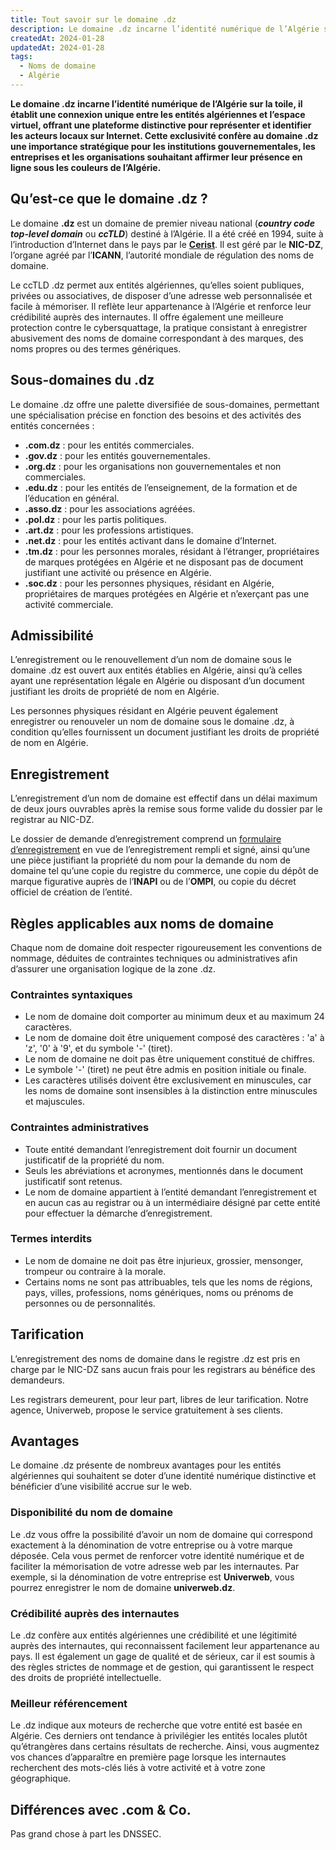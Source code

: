 ```yaml
---
title: Tout savoir sur le domaine .dz
description: Le domaine .dz incarne l’identité numérique de l’Algérie sur la toile, il établit une connexion unique entre les entités algériennes et l’espace virtuel, offrant une plateforme distinctive pour représenter et identifier les acteurs locaux sur Internet.
createdAt: 2024-01-28
updatedAt: 2024-01-28
tags:
  - Noms de domaine
  - Algérie
---
```


**Le domaine .dz incarne l’identité numérique de l’Algérie sur la toile, il établit une connexion unique entre les entités algériennes et l’espace virtuel, offrant une plateforme distinctive pour représenter et identifier les acteurs locaux sur Internet. Cette exclusivité confère au domaine .dz une importance stratégique pour les institutions gouvernementales, les entreprises et les organisations souhaitant affirmer leur présence en ligne sous les couleurs de l’Algérie.**

## Qu’est-ce que le domaine .dz ?

Le domaine **.dz** est un domaine de premier niveau national (**_country code top-level domain_** ou **_ccTLD_**) destiné à l’Algérie. Il a été créé en 1994, suite à l’introduction d’Internet dans le pays par le [**Cerist**](https://www.cerist.dz/). Il est géré par le **NIC-DZ**, l’organe agréé par l’**ICANN**, l’autorité mondiale de régulation des noms de domaine.

Le ccTLD .dz permet aux entités algériennes, qu’elles soient publiques, privées ou associatives, de disposer d’une adresse web personnalisée et facile à mémoriser. Il reflète leur appartenance à l’Algérie et renforce leur crédibilité auprès des internautes. Il offre également une meilleure protection contre le cybersquattage, la pratique consistant à enregistrer abusivement des noms de domaine correspondant à des marques, des noms propres ou des termes génériques.

## Sous-domaines du .dz

Le domaine .dz offre une palette diversifiée de sous-domaines, permettant une spécialisation précise en fonction des besoins et des activités des entités concernées :

- **.com.dz** : pour les entités commerciales.
- **.gov.dz** : pour les entités gouvernementales.
- **.org.dz** : pour les organisations non gouvernementales et non commerciales.
- **.edu.dz** : pour les entités de l’enseignement, de la formation et de l’éducation en général.
- **.asso.dz** : pour les associations agréées.
- **.pol.dz** : pour les partis politiques.
- **.art.dz** : pour les professions artistiques.
- **.net.dz** : pour les entités activant dans le domaine d’Internet.
- **.tm.dz** : pour les personnes morales, résidant à l’étranger, propriétaires de marques protégées en Algérie et ne disposant pas de document justifiant une activité ou présence en Algérie.
- **.soc.dz** : pour les personnes physiques, résidant en Algérie, propriétaires de marques protégées en Algérie et n’exerçant pas une activité commerciale.

## Admissibilité

L’enregistrement ou le renouvellement d’un nom de domaine sous le domaine .dz est ouvert aux entités établies en Algérie, ainsi qu’à celles ayant une représentation légale en Algérie ou disposant d’un document justifiant les droits de propriété de nom en Algérie.

Les personnes physiques résidant en Algérie peuvent également enregistrer ou renouveler un nom de domaine sous le domaine .dz, à condition qu’elles fournissent un document justifiant les droits de propriété de nom en Algérie.

## Enregistrement

L’enregistrement d’un nom de domaine est effectif dans un délai maximum de deux jours ouvrables après la remise sous forme valide du dossier par le registrar au NIC-DZ.

Le dossier de demande d’enregistrement comprend un [formulaire d’enregistrement](http://www.nic.dz/images/pdf_nic/formulaire.pdf) en vue de l’enregistrement rempli et signé, ainsi qu’une une pièce justifiant la propriété du nom pour la demande du nom de domaine tel qu’une copie du registre du commerce, une copie du dépôt de marque figurative auprès de l’**INAPI** ou de l’**OMPI**, ou copie du décret officiel de création de l’entité.

## Règles applicables aux noms de domaine

Chaque nom de domaine doit respecter rigoureusement les conventions de nommage, déduites de contraintes techniques ou administratives afin d’assurer une organisation logique de la zone .dz.

### Contraintes syntaxiques

- Le nom de domaine doit comporter au minimum deux et au maximum 24 caractères.
- Le nom de domaine doit être uniquement composé des caractères : 'a' à 'z', '0' à '9', et du symbole '-' (tiret).
- Le nom de domaine ne doit pas être uniquement constitué de chiffres.
- Le symbole '-' (tiret) ne peut être admis en position initiale ou finale.
- Les caractères utilisés doivent être exclusivement en minuscules, car les noms de domaine sont insensibles à la distinction entre minuscules et majuscules.

### Contraintes administratives

- Toute entité demandant l’enregistrement doit fournir un document justificatif de la propriété du nom.
- Seuls les abréviations et acronymes, mentionnés dans le document justificatif sont retenus.
- Le nom de domaine appartient à l’entité demandant l’enregistrement et en aucun cas au registrar ou à un intermédiaire désigné par cette entité pour effectuer la démarche d’enregistrement.

### Termes interdits

- Le nom de domaine ne doit pas être injurieux, grossier, mensonger, trompeur ou contraire à la morale.
- Certains noms ne sont pas attribuables, tels que les noms de régions, pays, villes, professions, noms génériques, noms ou prénoms de personnes ou de personnalités.

## Tarification

L’enregistrement des noms de domaine dans le registre .dz est pris en charge par le NIC-DZ sans aucun frais pour les registrars au bénéfice des demandeurs.

Les registrars demeurent, pour leur part, libres de leur tarification. Notre agence, Univerweb, propose le service gratuitement à ses clients.

## Avantages

Le domaine .dz présente de nombreux avantages pour les entités algériennes qui souhaitent se doter d’une identité numérique distinctive et bénéficier d’une visibilité accrue sur le web.

### Disponibilité du nom de domaine

Le .dz vous offre la possibilité d’avoir un nom de domaine qui correspond exactement à la dénomination de votre entreprise ou à votre marque déposée. Cela vous permet de renforcer votre identité numérique et de faciliter la mémorisation de votre adresse web par les internautes. Par exemple, si la dénomination de votre entreprise est **Univerweb**, vous pourrez enregistrer le nom de domaine **univerweb.dz**.

### Crédibilité auprès des internautes

Le .dz confère aux entités algériennes une crédibilité et une légitimité auprès des internautes, qui reconnaissent facilement leur appartenance au pays. Il est également un gage de qualité et de sérieux, car il est soumis à des règles strictes de nommage et de gestion, qui garantissent le respect des droits de propriété intellectuelle.

### Meilleur référencement

Le .dz indique aux moteurs de recherche que votre entité est basée en Algérie. Ces derniers ont tendance à privilégier les entités locales plutôt qu’étrangères dans certains résultats de recherche. Ainsi, vous augmentez vos chances d’apparaître en première page lorsque les internautes recherchent des mots-clés liés à votre activité et à votre zone géographique.

## Différences avec .com & Co.

Pas grand chose à part les DNSSEC.
